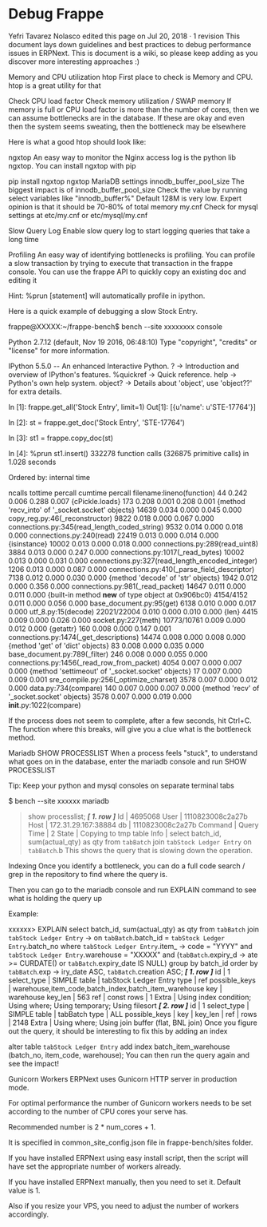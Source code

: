 # Debug Frappe

Yefri Tavarez Nolasco edited this page on Jul 20, 2018 · 1 revision
This document lays down guidelines and best practices to debug performance issues in ERPNext. This is document is a wiki, so please keep adding as you discover more interesting approaches :)

Memory and CPU utilization
htop
First place to check is Memory and CPU. htop is a great utility for that

Check CPU load factor
Check memory utilization / SWAP memory
If memory is full or CPU load factor is more than the number of cores, then we can assume bottlenecks are in the database. If these are okay and even then the system seems sweating, then the bottleneck may be elsewhere

Here is what a good htop should look like:



ngxtop
An easy way to monitor the Nginx access log is the python lib ngxtop. You can install ngxtop with pip

pip install ngxtop
ngxtop
MariaDB settings
innodb_buffer_pool_size
The biggest impact is of innodb_buffer_pool_size
Check the value by running select variables like "innodb_buffer%"
Default 128M is very low. Expert opinion is that it should be 70-80% of total memory
my.cnf
Check for mysql settings at etc/my.cnf or etc/mysql/my.cnf

Slow Query Log
Enable slow query log to start logging queries that take a long time

Profiling
An easy way of identifying bottlenecks is profiling. You can profile a slow transaction by trying to execute that transaction in the frappe console. You can use the frappe API to quickly copy an existing doc and editing it

Hint: %prun [statement] will automatically profile in ipython.

Here is a quick example of debugging a slow Stock Entry.

frappe@XXXXX:~/frappe-bench$ bench --site xxxxxxxx console

Python 2.7.12 (default, Nov 19 2016, 06:48:10)
Type "copyright", "credits" or "license" for more information.

IPython 5.5.0 -- An enhanced Interactive Python.
?         -> Introduction and overview of IPython's features.
%quickref -> Quick reference.
help      -> Python's own help system.
object?   -> Details about 'object', use 'object??' for extra details.

In [1]: frappe.get_all('Stock Entry', limit=1)
Out[1]: [{u'name': u'STE-17764'}]

In [2]: st = frappe.get_doc('Stock Entry', 'STE-17764')

In [3]: st1 = frappe.copy_doc(st)

In [4]: %prun st1.insert()
         332278 function calls (326875 primitive calls) in 1.028 seconds

   Ordered by: internal time

   ncalls  tottime  percall  cumtime  percall filename:lineno(function)
       44    0.242    0.006    0.288    0.007 {cPickle.loads}
      173    0.208    0.001    0.208    0.001 {method 'recv_into' of '_socket.socket' objects}
    14639    0.034    0.000    0.045    0.000 copy_reg.py:46(_reconstructor)
     9822    0.018    0.000    0.067    0.000 connections.py:345(read_length_coded_string)
     9532    0.014    0.000    0.018    0.000 connections.py:240(read)
    22419    0.013    0.000    0.014    0.000 {isinstance}
    10002    0.013    0.000    0.018    0.000 connections.py:289(read_uint8)
     3884    0.013    0.000    0.247    0.000 connections.py:1017(_read_bytes)
    10002    0.013    0.000    0.031    0.000 connections.py:327(read_length_encoded_integer)
     1206    0.013    0.000    0.087    0.000 connections.py:410(_parse_field_descriptor)
     7138    0.012    0.000    0.030    0.000 {method 'decode' of 'str' objects}
     1942    0.012    0.000    0.356    0.000 connections.py:981(_read_packet)
    14647    0.011    0.000    0.011    0.000 {built-in method __new__ of type object at 0x906bc0}
4154/4152    0.011    0.000    0.056    0.000 base_document.py:95(get)
     6138    0.010    0.000    0.017    0.000 utf_8.py:15(decode)
22021/22004    0.010    0.000    0.010    0.000 {len}
     4415    0.009    0.000    0.026    0.000 socket.py:227(meth)
10773/10761    0.009    0.000    0.012    0.000 {getattr}
      160    0.008    0.000    0.147    0.001 connections.py:1474(_get_descriptions)
    14474    0.008    0.000    0.008    0.000 {method 'get' of 'dict' objects}
       83    0.008    0.000    0.035    0.000 base_document.py:789(_filter)
      246    0.008    0.000    0.055    0.000 connections.py:1456(_read_row_from_packet)
     4054    0.007    0.000    0.007    0.000 {method 'settimeout' of '_socket.socket' objects}
       17    0.007    0.000    0.009    0.001 sre_compile.py:256(_optimize_charset)
     3578    0.007    0.000    0.012    0.000 data.py:734(compare)
      140    0.007    0.000    0.007    0.000 {method 'recv' of '_socket.socket' objects}
     3578    0.007    0.000    0.019    0.000 __init__.py:1022(compare)

If the process does not seem to complete, after a few seconds, hit Ctrl+C. The function where this breaks, will give you a clue what is the bottleneck method.

Mariadb SHOW PROCESSLIST
When a process feels "stuck", to understand what goes on in the database, enter the mariadb console and run SHOW PROCESSLIST

Tip: Keep your python and mysql consoles on separate terminal tabs

$ bench --site xxxxxx mariadb
> show processlist;
***************************[ 1. row ]***************************
Id       | 4695068
User     | 1110823008c2a27b
Host     | 172.31.29.167:38884
db       | 1110823008c2a27b
Command  | Query
Time     | 2
State    | Copying to tmp table
Info     | select batch_id, sum(actual_qty) as qty from `tabBatch` join `tabStock Ledger Entry` on `tabBatch`.b
This shows the query that is slowing down the operation.

Indexing
Once you identify a bottleneck, you can do a full code search / grep in the repository to find where the query is.

Then you can go to the mariadb console and run EXPLAIN command to see what is holding the query up

Example:

xxxxxx> EXPLAIN select batch_id, sum(actual_qty) as qty from `tabBatch` join `tabStock Ledger Entry`
              -> on `tabBatch`.batch_id = `tabStock Ledger Entry`.batch_no where `tabStock Ledger Entry`.item_
              -> code = "YYYY" and  `tabStock Ledger Entry`.warehouse = "XXXXX" and (`tabBatch`.expiry_d
              -> ate >= CURDATE() or `tabBatch`.expiry_date IS NULL) group by batch_id order by `tabBatch`.exp
              -> iry_date ASC, `tabBatch`.creation ASC;
***************************[ 1. row ]***************************
id            | 1
select_type   | SIMPLE
table         | tabStock Ledger Entry
type          | ref
possible_keys | warehouse,item_code,batch_index,batch_item_warehouse
key           | warehouse
key_len       | 563
ref           | const
rows          | 1
Extra         | Using index condition; Using where; Using temporary; Using filesort
***************************[ 2. row ]***************************
id            | 1
select_type   | SIMPLE
table         | tabBatch
type          | ALL
possible_keys | <null>
key           | <null>
key_len       | <null>
ref           | <null>
rows          | 2148
Extra         | Using where; Using join buffer (flat, BNL join)
Once you figure out the query, it should be interesting to fix this by adding an index

alter table `tabStock Ledger Entry` add index batch_item_warehouse (batch_no, item_code, warehouse);
You can then run the query again and see the impact!

Gunicorn Workers
ERPNext uses Gunicorn HTTP server in production mode.

For optimal performance the number of Gunicorn workers needs to be set according to the number of CPU cores your serve has.

Recommended number is 2 * num_cores + 1.

It is specified in common_site_config.json file in frappe-bench/sites folder.

If you have installed ERPNext using easy install script, then the script will have set the appropriate number of workers already.

If you have installed ERPNext manually, then you need to set it. Default value is 1.

Also if you resize your VPS, you need to adjust the number of workers accordingly.